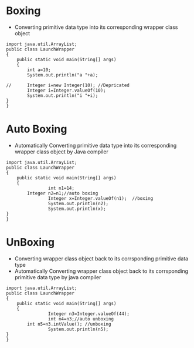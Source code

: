 # Boxing 
- Converting primitive data type into its corresponding wrapper class object
```
import java.util.ArrayList;
public class LaunchWrapper 
{
	public static void main(String[] args) 
	{
		int a=10;
		System.out.println("a "+a);
		
//		Integer i=new Integer(10); //Depricated
		Integer i=Integer.valueOf(10);
		System.out.println("i "+i);
}
}
```
# Auto Boxing
- Automatically Converting primitive data type into its corresponding wrapper class object by Java compiler
```
import java.util.ArrayList;
public class LaunchWrapper 
{
	public static void main(String[] args) 
	{
                int n1=14;
		Integer n2=n1;//auto boxing
                Integer x=Integer.valueOf(n1);  //boxing
                System.out.println(n2);
                System.out.println(x);
}
}
```
# UnBoxing 
- Converting wrapper class object back to its corrsponding primitive data type
- Automatically Converting wrapper class object back to its corrsponding primitive data type by java compiler
```
import java.util.ArrayList;
public class LaunchWrapper 
{
	public static void main(String[] args) 
	{
                Integer n3=Integer.valueOf(44);
                int n4=n3;//auto unboxing
		int n5=n3.intValue(); //unboxing
                System.out.println(n5);
}
}
```
